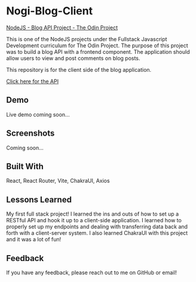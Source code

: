 # Nogi-Blog-Client

[NodeJS - Blog API Project - The Odin Project](https://www.theodinproject.com/lessons/nodejs-blog-api)

This is one of the NodeJS projects under the Fullstack Javascript Development curriculum for The Odin Project. The purpose of this project was to build a blog API with a frontend component. The application should allow users to view and post comments on blog posts.

This repository is for the client side of the blog application.

[Click here for the API](https://github.com/Nogiback/Nogi-Blog-Backend)

## Demo

Live demo coming soon...

## Screenshots

Coming soon...

## Built With

React, React Router, Vite, ChakraUI, Axios

## Lessons Learned

My first full stack project! I learned the ins and outs of how to set up a RESTful API and hook it up to a client-side application. I learned how to properly set up my endpoints and dealing with transferring data back and forth with a client-server system. I also learned ChakraUI with this project and it was a lot of fun!

## Feedback

If you have any feedback, please reach out to me on GitHub or email!
